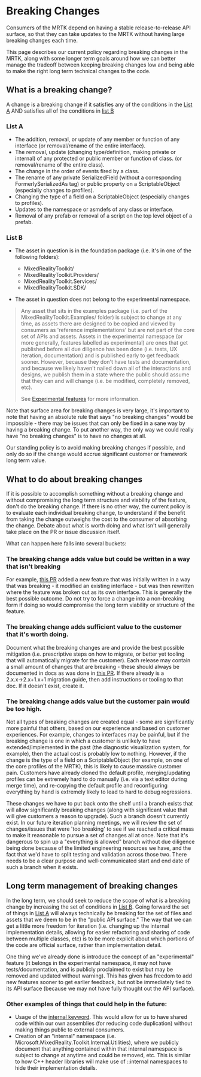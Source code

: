 # Breaking Changes

Consumers of the MRTK depend on having a stable release-to-release API surface, so that
they can take updates to the MRTK without having large breaking changes each time.

This page describes our current policy regarding breaking changes in the MRTK, along with some
longer term goals around how we can better manage the tradeoff between keeping breaking changes
low and being able to make the right long term technical changes to the code.

## What is a breaking change?

A change is a breaking change if it satisfies any of the conditions in the [List A](#list-a) AND satisfies all of
the conditions in [list B](#list-b)

### List A

- The addition, removal, or update of any member or function of any interface (or removal/rename
  of the entire interface).
- The removal, update (changing type/definition, making private or internal) of any protected or public
  member or function of class. (or removal/rename of the entire class).
- The change in the order of events fired by a class.
- The rename of any private SerializedField (without a corresponding FormerlySerializedAs tag) or public
  property on a ScriptableObject (especially changes to profiles).
- Changing the type of a field on a ScriptableObject (especially changes to profiles).
- Updates to the namespace or asmdefs of any class or interface.
- Removal of any prefab or removal of a script on the top level object of a prefab.

### List B

- The asset in question is in the foundation package (i.e. it's in one of the following folders):

  - MixedRealityToolkit/
  - MixedRealityToolkit.Providers/
  - MixedRealityToolkit.Services/ 
  - MixedRealityToolkit.SDK/

- The asset in question does not belong to the experimental namespace.

> Any asset that sits in the examples package (i.e. part of the MixedRealityToolkit.Examples/ folder)
> is subject to change at any time, as assets there are designed to be copied and viewed by consumers
> as 'reference implementations' but are not part of the core set of APIs and assets.
> Assets in the experimental namespace (or more generally, features labelled as experimental) are ones
> that get published before all due diligence has been done (i.e. tests, UX iteration, documentation) and
> is published early to get feedback sooner.  However, because they don't have tests and documentation, and
> because we likely haven't nailed down all of the interactions and designs, we publish them in a state
> where the public should assume that they can and will change (i.e. be modified, completely removed, etc).
> 
> See [Experimental features](../ExperimentalFeatures.md) for more information.

Note that surface area for breaking changes is very large, it's important to note that having an absolute
rule that says "no breaking changes" would be impossible - there may be issues that can only be fixed in
a sane way by having a breaking change. To put another way, the only way we could really have "no breaking changes"
is to have no changes at all.

Our standing policy is to avoid making breaking changes if possible, and only do so if the change would
accrue significant customer or framework long term value.

## What to do about breaking changes

If it is possible to accomplish something without a breaking change and without compromising the long term
structure and viability of the feature, don't do the breaking change. If there is no other way, the
current policy is to evaluate each individual breaking change, to understand if the benefit from taking
the change outweighs the cost to the consumer of absorbing the change. Debate about what is worth doing
and what isn't will generally take place on the PR or issue discussion itself. 

What can happen here falls into several buckets:

### The breaking change adds value but could be written in a way that isn't breaking

For example, [this PR](https://github.com/microsoft/MixedRealityToolkit-Unity/pull/4882) added a new
feature that was initially written in a way that was breaking - it modified an existing interface -
but was then rewritten where the feature was broken out as its own interface. This is generally the
best possible outcome. Do not try to force a change into a non-breaking form if doing so would
compromise the long term viability or structure of the feature.

### The breaking change adds sufficient value to the customer that it's worth doing.

Document what the breaking changes are and provide the best possible mitigation (i.e. prescriptive
steps on how to migrate, or better yet tooling that will automatically migrate for the customer).
Each release may contain a small amount of changes that are breaking - these should always be
documented in docs as was done in [this PR](https://github.com/microsoft/MixedRealityToolkit-Unity/pull/4858).
If there already is a 2.x.x→2.x+1.x+1 migration guide, then add instructions or tooling to
that doc. If it doesn't exist, create it.

### The breaking change adds value but the customer pain would be too high.

Not all types of breaking changes are created equal - some are significantly more painful that others,
based on our experience and based on customer experiences. For example, changes to interfaces may be
painful, but if the breaking change is one in which a customer is unlikely to have extended/implemented
in the past (the diagnostic visualization system, for example), then the actual cost is probably low
to nothing. However, if the change is the type of a field on a ScriptableObject (for example, on one
of the core profiles of the MRTK), this is likely to cause massive customer pain. Customers have already
cloned the default profile, merging/updating profiles can be extremely hard to do manually (i.e. via a
text editor during merge time), and re-copying the default profile and reconfiguring everything by hand
is extremely likely to lead to hard to debug regressions.

These changes we have to put back onto the shelf until a branch exists that will allow significantly
breaking changes (along with significant value that will give customers a reason to upgrade). Such a
branch doesn't currently exist. In our future iteration planning meetings, we will review the set of
changes/issues that were 'too breaking' to see if we reached a critical mass to make it reasonable to
pursue a set of changes all at once. Note that it's dangerous to spin up a "everything is allowed" branch
without due diligence being done because of the limited engineering resources we have, and the fact that
we'd have to split testing and validation across those two. There needs to be a clear purpose and
well-communicated start and end date of such a branch when it exists.

## Long term management of breaking changes

In the long term, we should seek to reduce the scope of what is a breaking change by increasing the set
of conditions in [List B](#list-b). Going forward the set of things in [List A](#list-a) will always
technically be breaking for the set of files and assets that we deem to be in the "public API surface."
The way that we can get a little more freedom for iteration (i.e. changing up the internal implementation
details, allowing for easier refactoring and sharing of code between multiple classes, etc) is to be more
explicit about which portions of the code are official surface, rather than implementation detail.

One thing we've already done is introduce the concept of an "experimental" feature (it belongs in the
experimental namespace, it may not have tests/documentation, and is publicly proclaimed to exist but
may be removed and updated without warning). This has given has freedom to add new features sooner to
get earlier feedback, but not be immediately tied to its API surface (because we may not have fully
thought out the API surface).

### Other examples of things that could help in the future:

- Usage of the [internal keyword](https://docs.microsoft.com/en-us/dotnet/csharp/language-reference/keywords/internal).
  This would allow for us to have shared code within our own assemblies (for reducing code duplication)
  without making things public to external consumers.
- Creation of an "internal" namespace (i.e. Microsoft.MixedReality.Toolkit.Internal.Utilities),
  where we publicly document that anything contained within that internal namespace is subject to
  change at anytime and could be removed, etc. This is similar to how C++ header libraries will make
  use of ::internal namespaces to hide their implementation details.

